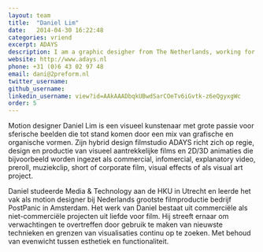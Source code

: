 ```yaml
---
layout: team
title:  "Daniel Lim"
date:   2014-04-30 16:22:48
categories: vriend
excerpt: ADAYS
description: I am a graphic desigher from The Netherlands, working for my self since 2009 and recently under the name Studio 210 as a collective of creative designer and developers.
website: http://www.adays.nl
phone: +31 (0)6 43 02 97 48
email: dani@2preform.nl
twitter_username:
github_username:
linkedin_username: view?id=AAkAAADbqkUBwdSarCOeTv6iGvtk-z6eQgyxgWc
order: 5
---
```

Motion designer Daniel Lim is een visueel kunstenaar met grote passie voor sferische beelden die tot stand komen door een mix van grafische en organische vormen. Zijn hybrid design filmstudio ADAYS richt zich op regie, design en productie van visueel aantrekkelijke films en 2D/3D animaties die bijvoorbeeld worden ingezet als commercial, infomercial, explanatory video, preroll, muziekclip, short of corporate film, visual effects of als visual art project.

Daniel studeerde Media & Technology aan de HKU in Utrecht en leerde het vak als motion designer bij Nederlands grootste filmproductie bedrijf PostPanic in Amsterdam. Het werk van Daniel bestaat uit commerciële als niet-commerciële projecten uit liefde voor film. Hij streeft ernaar om verwachtingen te overtreffen door gebruik te maken van nieuwste technieken en grenzen van visualisaties continu op te zoeken. Met behoud van evenwicht tussen esthetiek en functionaliteit.
